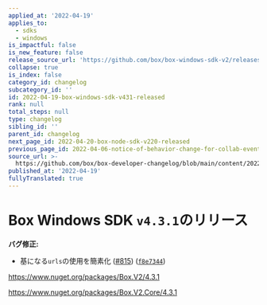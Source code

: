 ```yaml
---
applied_at: '2022-04-19'
applies_to:
  - sdks
  - windows
is_impactful: false
is_new_feature: false
release_source_url: 'https://github.com/box/box-windows-sdk-v2/releases/tag/v4.3.1'
collapse: true
is_index: false
category_id: changelog
subcategory_id: ''
id: 2022-04-19-box-windows-sdk-v431-released
rank: null
total_steps: null
type: changelog
sibling_id: ''
parent_id: changelog
next_page_id: 2022-04-20-box-node-sdk-v220-released
previous_page_id: 2022-04-06-notice-of-behavior-change-for-collab-events
source_url: >-
  https://github.com/box/box-developer-changelog/blob/main/content/2022/04-19-box-windows-sdk-v431-released.md
published_at: '2022-04-19'
fullyTranslated: true
---
```

# Box Windows SDK `v4.3.1`のリリース

**バグ修正:**

* 基になる`urls`の使用を簡素化 ([#815][1]) ([`f8e7344`][2])

<https://www.nuget.org/packages/Box.V2/4.3.1>

<https://www.nuget.org/packages/Box.V2.Core/4.3.1>

[1]: https://github.com/box/box-windows-sdk-v2/issues/815

[2]: https://github.com/box/box-windows-sdk-v2/commit/f8e73447afa5c0a893c3c4ace922fc360a376f66
